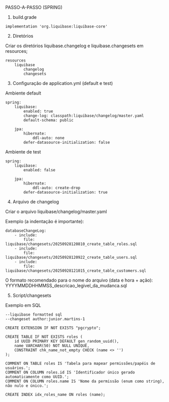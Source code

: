 PASSO-A-PASSO (SPRING)

1. build.grade

```
implementation 'org.liquibase:liquibase-core'
```

2. Diretórios

Criar os diretórios liquibase.changelog e liquibase.changesets em resources;
```
resources
    liquibase
        changelog
        changesets
```

3. Configuração de application.yml (default e test) 

Ambiente default
```   
spring:  
    liquibase:  
        enabled: true  
        change-log: classpath:liquibase/changelog/master.yaml  
        default-schema: public

    jpa: 
        hibernate:
            ddl-auto: none
        defer-datasource-initialization: false
```
Ambiente de test
```   
spring:  
    liquibase:  
        enabled: false 

    jpa: 
        hibernate:
            ddl-auto: create-drop
        defer-datasource-initialization: true
```

4. Arquivo de changelog

Criar o arquivo liquibase/changelog/master.yaml

Exemplo (a indentação é importante):
```
databaseChangeLog:
    - include:  
        file: liquibase/changesets/20250928120810_create_table_roles.sql
    - include:  
        file: liquibase/changesets/20250928120922_create_table_users.sql
    - include:  
        file: liquibase/changesets/20250928121015_create_table_customers.sql
```
O formato recomendado para o nome do arquivo (data e hora + ação): 
YYYYMMDDHHMMSS_descricao_legivel_da_mudanca.sql

5. Script/changesets

Exemplo em SQL
```
--liquibase formatted sql  
--changeset author:junior.martins-1  

CREATE EXTENSION IF NOT EXISTS "pgcrypto";    

CREATE TABLE IF NOT EXISTS roles (  
    id UUID PRIMARY KEY DEFAULT gen_random_uuid(),  
    name VARCHAR(50) NOT NULL UNIQUE,  
    CONSTRAINT chk_name_not_empty CHECK (name <> '')  
);
  
COMMENT ON TABLE roles IS 'Tabela para mapear permissões/papéis de usuários.';  
COMMENT ON COLUMN roles.id IS 'Identificador único gerado automaticamente como UUID.';
COMMENT ON COLUMN roles.name IS 'Nome da permissão (enum como string), não nulo e único.';  

CREATE INDEX idx_roles_name ON roles (name);
```


